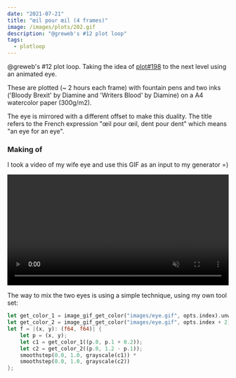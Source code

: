 ```yaml
---
date: "2021-07-21"
title: "œil pour œil (4 frames)"
image: /images/plots/202.gif
description: "@greweb's #12 plot loop"
tags:
  - plotloop
---
```


@greweb's #12 plot loop. Taking the idea of [plot#198](/plots/198) to the next level using an animated eye.

These are plotted (~ 2 hours each frame) with fountain pens and two inks ('Bloody Brexit' by Diamine and 'Writers Blood' by Diamine) on a A4 watercolor paper (300g/m2).

The eye is mirrored with a different offset to make this duality. The title refers to the French expression "œil pour œil, dent pour dent" which means "an eye for an eye".

### Making of

I took a video of my wife eye and use this GIF as an input to my generator =)

<video src="/images/plots/202-input.mp4" width="100%" controls autoplay muted loop></video>

The way to mix the two eyes is using a simple technique, using my own tool set:

```rust
let get_color_1 = image_gif_get_color("images/eye.gif", opts.index).unwrap();
let get_color_2 = image_gif_get_color("images/eye.gif", opts.index + 2).unwrap();
let f = |(x, y): (f64, f64)| {
    let p = (x, y);
    let c1 = get_color_1((p.0, p.1 + 0.2));
    let c2 = get_color_2((p.0, 1.2 - p.1));
    smoothstep(0.0, 1.0, grayscale(c1)) *
    smoothstep(0.0, 1.0, grayscale(c2))
};
```
